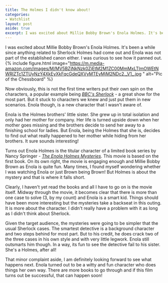 ```yaml
---
title: The Holmes I didn't know about!
categories:
- Watchlist
layout: post
aside: true
excerpt: I was excited about Millie Bobby Brown's Enola Holmes. It's been a while since anything related to Sherlock Holmes had come out and Enola was not part of the established canon either. I was curious to see how it panned out. 
---
```

I was excited about Millie Bobby Brown's Enola Holmes. It's been a while since anything related to Sherlock Holmes had come out and Enola was not part of the established canon either. I was curious to see how it panned out. 
{% include figure.html image="https://m.media-amazon.com/images/M/MV5BZjNkNzk0ZjEtM2M1ZC00MmMxLTlmOWEtNWRlZTc1ZTUyNzY4XkEyXkFqcGdeQXVyMTEyMjM2NDc2._V1_.jpg
" alt="Pic of the Chessboard" %}

Now obviously, this is not the first time writers put their own spin on the characters, a popular example being [_BBC's Sherlock_](https://en.wikipedia.org/wiki/Sherlock_(TV_series)) - a great show for the most part. But it stuck to characters we knew and just put them in new scenarios. Enola though, is a new character that I wasn't aware of.

Enola is the Holmes brothers' little sister. She grew up in total isolation and only had her mother for company. Her life is turned upside down when her mother goes missing and the brothers decide to send her away to a finishing school for ladies. But Enola, being the Holmes that she is, decides to find out what really happened to her mother while hiding from her brothers. It sure sounds interesting!

Turns out Enola Holmes is the titular character of a limited book series by Nancy Springer - [_The Enola Holmes Mysteries_](https://en.wikipedia.org/wiki/The_Enola_Holmes_Mysteries). This movie is based on the first book. On its own right, the movie is engaging enough and Millie Bobby Brown as Enola is quite fun. Many times, I found myself wondering whether I was watching Enola or just Brown being Brown! But Holmes is about the mystery and that is where it falls short.

Clearly, I haven't yet read the books and all I have to go on is the movie itself. Midway through the movie, it becomes clear that there is more than one case to solve (3, by my count) and Enola is a smart kid. Things should have been more interesting but the mysteries take a backseat in this outing. It is more about the character. I didn't really have a problem with it as long as I didn't think about Sherlock.

 Given the target audience, the mysteries were going to be simpler that the usual Sherlock cases. The smartest detective is a background character and two steps behind for most part. But to his credit, he does crack two of the three cases in his own style and with very little legwork. Enola still outsmarts him though. In a way, its fun to see the detective fail to his sister. She's a Holmes, after all!
 
 That minor complaint aside, I am definitely looking forward to see what happens next. Enola turned out to be a witty and fun character who does things her own way. There are more books to go through and if this film turns out be successful, that can happen soon!